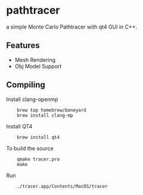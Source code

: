 # pathtracer
a simple Monte Carlo Pathtracer with qt4 GUI in C++.

## Features
 - Mesh Rendering
 - Obj Model Support

## Compiling
Install clang-openmp
```
    brew tap homebrew/boneyard
    brew install clang-mp
```

Install QT4
```
    brew install qt4
```

To build the source
```
    qmake tracer.pro
    make
```

Run
```
    ./tracer.app/Contents/MacOS/tracer
```